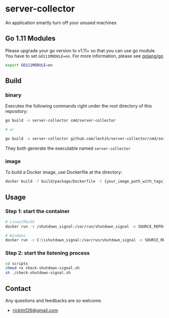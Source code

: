 # server-collector

An application smartly turn off your unused machines

## Go 1.11 Modules

Please upgrade your go version to v1.11+ so that you can use go module. You have to set `GO111MODULE=on`. For more information, please see [golang/go](https://github.com/golang/go/wiki/Modules)

```sh
export GO111MODULE=on
```

## Build

### binary

Executes the following commands right under the root directory of this repository:

```sh
go build -o server-collector cmd/server-collector

# or

go build -o server-collector github.com/lmchih/server-collector/cmd/server-collector
```

They both generate the executable named `server-collector`

### image

To build a Docker image, use Dockerfile at the directory:

```sh
docker build -f build/package/Dockerfile -t {your_image_path_with_tags} .
```

## Usage

### Step 1: start the container

```sh
# Linux/MacOS
docker run -v /shutdown_signal:/var/run/shutdown_signal -e SOURCE_REPO=server-collector -idt --name=server-collector rickming/server-collector:0.0.1

# Windows
docker run -v C:\\shutdown_signal:/var/run/shutdown_signal -e SOURCE_REPO=server-collector -idt --name=server-collector rickming/server-collector:0.0.1

```

### Step 2: start the listening process

```sh
cd scripts
chmod +x check-shutdown-signal.sh
sh ./check-shutdown-signal.sh
```

## Contact

Any questions and feedbacks are so welcome.

* ricklin126@gmail.com
